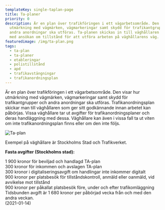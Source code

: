 ```yaml
---
templateKey: single-taplan-page
title: Ta-planer
priority: 0
description: Är en plan över trafikföringen i ett vägarbetsområde. Den visar hur
  utmärkning med vägmärken, vägmarkeringar samt skydd för trafikantgrupper och
  andra anordningar ska utföras. Ta-planen skickas in till väghållaren i samband
  med ansökan om tillstånd för att utföra arbeten på väghållarens väg.
featuredimage: /img/ta-plan.png
tags:
  - ta-plan
  - ta-planer
  - etableringar
  - polistillstånd
  - apd
  - trafikavstängningar
  - trafikanordningsplan
---
```

Är en plan över trafikföringen i ett vägarbetsområde. Den visar hur utmärkning med vägmärken, vägmarkeringar samt skydd för trafikantgrupper och andra anordningar ska utföras. Trafikanordningsplan skickar man till väghållaren som ger sitt godkännande innan arbetet kan påbörjas. Vissa väghållare tar ut avgifter för trafikanordningsplaner och deras handläggning med dessa. Väghållare kan även i vissa fall ta ut viten om inte trafikanordningsplan finns eller om den inte följs.

![Ta-plan](/img/ta-plan.png)



Exempel på väghållare är Stockholms Stad och Trafikverket.

**Fasta avgifter (Stockholms stad):**

1 900 kronor för beviljad och handlagd TA-plan\
300 kronor för inkommen och avslagen TA-plan\
300 kronor i digitaliseringsavgift om handlingar inte inkommer digitalt\
900 kronor per platsbesök för tillståndskontroll, anmäld eller oanmäld, vid avvikelse mot tillstånd\
900 kronor per påkallat platsbesök före, under och efter trafikomläggning\
Tidsbunden avgift är 1 680 kronor per påbörjad vecka från och med den andra veckan.\
(2021-01-14)
